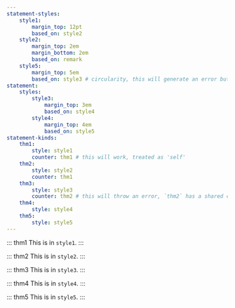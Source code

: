 ```yaml
---
statement-styles:
    style1:
        margin_top: 12pt
        based_on: style2
    style2:
        margin_top: 2em
        margin_bottom: 2em
        based_on: remark
    style5:
        margin_top: 5em
        based_on: style3 # circularity, this will generate an error but no crash
statement:
    styles:
        style3:
            margin_top: 3em
            based_on: style4
        style4:
            margin_top: 4em
            based_on: style5
statement-kinds:
    thm1:
        style: style1
        counter: thm1 # this will work, treated as 'self'
    thm2:
        style: style2
        counter: thm1
    thm3:
        style: style3
        counter: thm2 # this will throw an error, `thm2` has a shared counter
    thm4:
        style: style4
    thm5:
        style: style5
---
```


::: thm1
This is in `style1`.
:::

::: thm2
This is in `style2`.
:::

::: thm3
This is in `style3`.
:::

::: thm4
This is in `style4`.
:::

::: thm5
This is in `style5`.
:::



